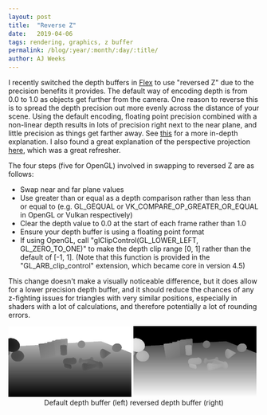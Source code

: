 ```yaml
---
layout: post
title:  "Reverse Z"
date:   2019-04-06
tags: rendering, graphics, z buffer
permalink: /blog/:year/:month/:day/:title/
author: AJ Weeks
---
```


I recently switched the depth buffers in [Flex](https://ajweeks.com/flex-engine) to use "reversed Z" due to the precision benefits it provides. The default way of encoding depth is from 0.0 to 1.0 as objects get further from the camera. One reason to reverse this is to spread the depth precision out more evenly across the distance of your scene. Using the default encoding, floating point precision combined with a non-linear depth results in lots of precision right next to the near plane, and little precision as things get farther away. See [this](http://www.reedbeta.com/blog/depth-precision-visualized/) for a more in-depth explanation. I also found a great explanation of the perspective projection [here](http://ogldev.atspace.co.uk/www/tutorial12/tutorial12.html), which was a great refresher.

The four steps (five for OpenGL) involved in swapping to reversed Z are as follows:
- Swap near and far plane values
- Use greater than or equal as a depth comparison rather than less than or equal to (e.g. GL_GEQUAL or VK_COMPARE_OP_GREATER_OR_EQUAL in OpenGL or Vulkan respectively)
- Clear the depth value to 0.0 at the start of each frame rather than 1.0
- Ensure your depth buffer is using a floating point format
- If using OpenGL, call "glClipControl(GL_LOWER_LEFT, GL_ZERO_TO_ONE)" to make the depth clip range [0, 1] rather than the default of [-1, 1]. (Note that this function is provided in the "GL_ARB_clip_control" extension, which became core in version 4.5)

This change doesn't make a visually noticeable difference, but it does allow for a lower precision depth buffer, and it should reduce the chances of any z-fighting issues for triangles with very similar positions, especially in shaders with a lot of calculations, and therefore potentially a lot of rounding errors.

<div width="100%">
<a data-fancybox="gallery" href="/assets/img/depth-default.jpg"><img src="/assets/img/depth-default.jpg" width="49%"></a>
<a data-fancybox="gallery" href="/assets/img/depth-reversed.jpg"><img src="/assets/img/depth-reversed.jpg" width="49%"></a>

<center>
Default depth buffer (left) reversed depth buffer (right)
</center>
</div>

<br />
